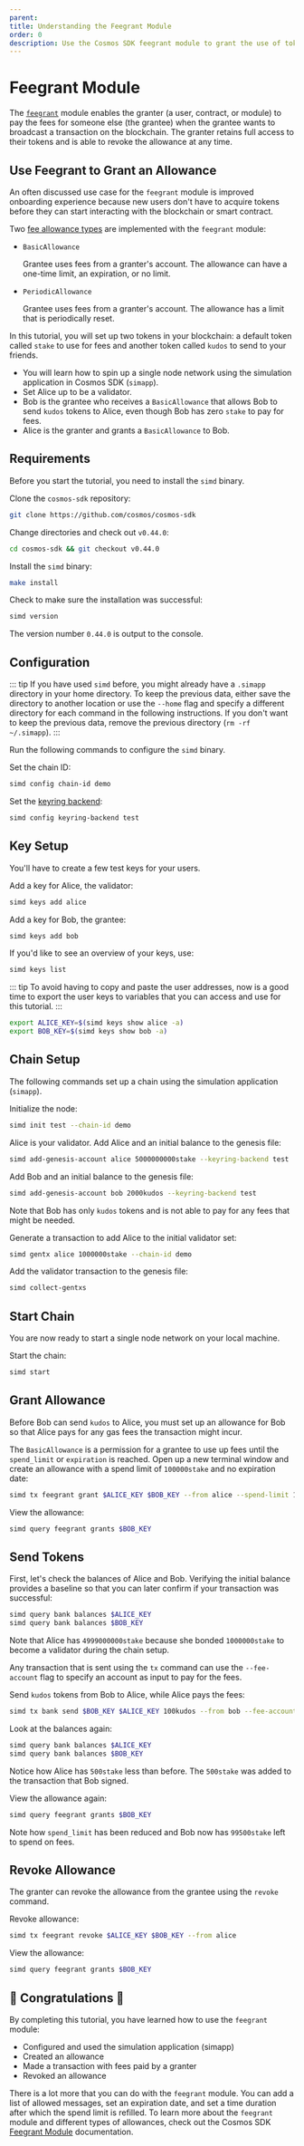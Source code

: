 ```yaml
---
parent:
title: Understanding the Feegrant Module
order: 0
description: Use the Cosmos SDK feegrant module to grant the use of tokens to pay for fees from one account (the granter) to another account (the grantee).
---
```


# Feegrant Module

The [`feegrant`](https://docs.cosmos.network/v0.44/modules/feegrant/) module enables the granter (a user, contract, or module) to pay the fees for someone else (the grantee) when the grantee wants to broadcast a transaction on the blockchain. The granter retains full access to their tokens and is able to revoke the allowance at any time.

## Use Feegrant to Grant an Allowance

An often discussed use case for the `feegrant` module is improved onboarding experience because new users don't have to acquire tokens before they can start interacting with the blockchain or smart contract.  

Two [fee allowance types](https://docs.cosmos.network/v0.44/modules/feegrant/01_concepts.html#fee-allowance-types) are implemented with the `feegrant` module:

* `BasicAllowance`

    Grantee uses fees from a granter's account. The allowance can have a one-time limit, an expiration, or no limit.

* `PeriodicAllowance`

    Grantee uses fees from a granter's account. The allowance has a limit that is periodically reset.

In this tutorial, you will set up two tokens in your blockchain: a default token called `stake` to use for fees and another token called `kudos` to send to your friends.

* You will learn how to spin up a single node network using the simulation application in Cosmos SDK (`simapp`).
* Set Alice up to be a validator.
* Bob is the grantee who receives a `BasicAllowance` that allows Bob to send `kudos` tokens to Alice, even though Bob has zero `stake` to pay for fees.
* Alice is the granter and grants a `BasicAllowance` to Bob.

## Requirements

Before you start the tutorial, you need to install the `simd` binary.

Clone the `cosmos-sdk` repository:

```sh
git clone https://github.com/cosmos/cosmos-sdk
```

Change directories and check out `v0.44.0`:

```sh
cd cosmos-sdk && git checkout v0.44.0
```

Install the `simd` binary:

```sh
make install
```

Check to make sure the installation was successful:

```sh
simd version
```

The version number `0.44.0` is output to the console.

## Configuration

::: tip
If you have used `simd` before, you might already have a `.simapp` directory in your home directory. To keep the previous data, either save the directory to another location or use the `--home` flag and specify a different directory for each command in the following instructions. If you don't want to keep the previous data, remove the previous directory (`rm -rf ~/.simapp`).
:::

Run the following commands to configure the `simd` binary.

Set the chain ID:

```sh
simd config chain-id demo
```

Set the [keyring backend](https://docs.cosmos.network/v0.44/run-node/keyring.html#the-test-backend):

```sh
simd config keyring-backend test
```

## Key Setup

You'll have to create a few test keys for your users.

Add a key for Alice, the validator:

```sh
simd keys add alice
```

Add a key for Bob, the grantee:

```sh
simd keys add bob
```

If you'd like to see an overview of your keys, use:

```sh
simd keys list
```

::: tip
To avoid having to copy and paste the user addresses, now is a good time to export the user keys to variables that you can access and use for this tutorial.
:::

```sh
export ALICE_KEY=$(simd keys show alice -a)
export BOB_KEY=$(simd keys show bob -a)
```

## Chain Setup

The following commands set up a chain using the simulation application (`simapp`).

Initialize the node:

```sh
simd init test --chain-id demo
```

Alice is your validator. Add Alice and an initial balance to the genesis file:

```sh
simd add-genesis-account alice 5000000000stake --keyring-backend test
```

Add Bob and an initial balance to the genesis file:

```sh
simd add-genesis-account bob 2000kudos --keyring-backend test
```

Note that Bob has only `kudos` tokens and is not able to pay for any fees that might be needed.

Generate a transaction to add Alice to the initial validator set:

```sh
simd gentx alice 1000000stake --chain-id demo
```

Add the validator transaction to the genesis file:

```sh
simd collect-gentxs
```

## Start Chain

You are now ready to start a single node network on your local machine.

Start the chain:

```sh
simd start
```

## Grant Allowance

Before Bob can send `kudos` to Alice, you must set up an allowance for Bob so that Alice pays for any gas fees the transaction might incur.

The `BasicAllowance` is a permission for a grantee to use up fees until the `spend_limit` or `expiration` is reached. Open up a new terminal window and create an allowance with a spend limit of `100000stake` and no expiration date:

```sh
simd tx feegrant grant $ALICE_KEY $BOB_KEY --from alice --spend-limit 100000stake
```

View the allowance:

```sh
simd query feegrant grants $BOB_KEY
```

## Send Tokens

First, let's check the balances of Alice and Bob. Verifying the initial balance provides a baseline so that you can later confirm if your transaction was successful:

```sh
simd query bank balances $ALICE_KEY
simd query bank balances $BOB_KEY
```

Note that Alice has `4999000000stake` because she bonded `1000000stake` to become a validator during the chain setup.

Any transaction that is sent using the `tx` command can use the `--fee-account` flag to specify an account as input to pay for the fees.

Send `kudos` tokens from Bob to Alice, while Alice pays the fees:

```sh
simd tx bank send $BOB_KEY $ALICE_KEY 100kudos --from bob --fee-account $ALICE_KEY --fees 500stake
```

Look at the balances again:

```sh
simd query bank balances $ALICE_KEY
simd query bank balances $BOB_KEY
```

Notice how Alice has `500stake` less than before. The `500stake` was added to the transaction that Bob signed.

View the allowance again:

```sh
simd query feegrant grants $BOB_KEY
```

Note how `spend_limit` has been reduced and Bob now has `99500stake` left to spend on fees.

## Revoke Allowance

The granter can revoke the allowance from the grantee using the `revoke` command.

Revoke allowance:

```sh
simd tx feegrant revoke $ALICE_KEY $BOB_KEY --from alice
```

View the allowance:

```sh
simd query feegrant grants $BOB_KEY
```

## 🎉 Congratulations 🎉

By completing this tutorial, you have learned how to use the `feegrant` module:

* Configured and used the simulation application (simapp)
* Created an allowance
* Made a transaction with fees paid by a granter
* Revoked an allowance

There is a lot more that you can do with the `feegrant` module. You can add a list of allowed messages, set an expiration date, and set a time duration after which the spend limit is refilled. To learn more about the `feegrant` module and different types of allowances, check out the Cosmos SDK [Feegrant Module](https://docs.cosmos.network/v0.44/modules/feegrant/) documentation.
